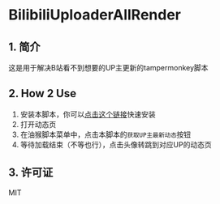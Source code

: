 # BilibiliUploaderAllRender

## 1. 简介

这是用于解决B站看不到想要的UP主更新的tampermonkey脚本

## 2. How 2 Use

   1. 安装本脚本，你可以[点击这个链接](https://www.tampermonkey.net/script_installation.php#url=https://github.com/moran0710/BilibiliUploaderAllRender/blob/main/user.js)快速安装
   2. 打开动态页
   3. 在油猴脚本菜单中，点击本脚本的`获取UP主最新动态`按钮
   4. 等待加载结束（不等也行），点击头像转跳到对应UP的动态页

## 3. 许可证

MIT
